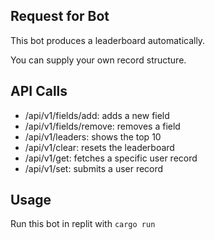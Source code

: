 Request for Bot
---------------
This bot produces a leaderboard automatically.

You can supply your own record structure.

API Calls
---------
* /api/v1/fields/add: adds a new field
* /api/v1/fields/remove: removes a field
* /api/v1/leaders: shows the top 10
* /api/v1/clear: resets the leaderboard
* /api/v1/get: fetches a specific user record
* /api/v1/set: submits a user record

Usage
-----
Run this bot in replit with `cargo run`